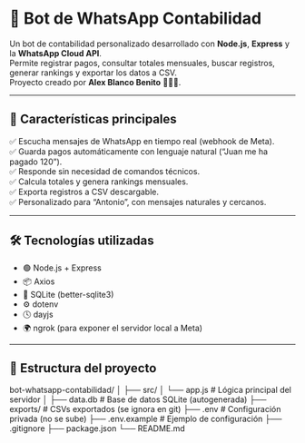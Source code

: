 # 🤖 Bot de WhatsApp Contabilidad

Un bot de contabilidad personalizado desarrollado con **Node.js**, **Express** y la **WhatsApp Cloud API**.  
Permite registrar pagos, consultar totales mensuales, buscar registros, generar rankings y exportar los datos a CSV.  
Proyecto creado por **Alex Blanco Benito** 👨🏻‍💻.

---

## 🚀 Características principales

✅ Escucha mensajes de WhatsApp en tiempo real (webhook de Meta).  
✅ Guarda pagos automáticamente con lenguaje natural (“Juan me ha pagado 120”).  
✅ Responde sin necesidad de comandos técnicos.  
✅ Calcula totales y genera rankings mensuales.  
✅ Exporta registros a CSV descargable.  
✅ Personalizado para “Antonio”, con mensajes naturales y cercanos.  

---

## 🛠️ Tecnologías utilizadas

- 🟢 Node.js + Express  
- 📦 Axios  
- 🧱 SQLite (better-sqlite3)  
- ⚙️ dotenv  
- 🕓 dayjs  
- 🌍 ngrok (para exponer el servidor local a Meta)

---

## 📁 Estructura del proyecto

bot-whatsapp-contabilidad/
│
├── src/
│ └── app.js # Lógica principal del servidor
│
├── data.db # Base de datos SQLite (autogenerada)
├── exports/ # CSVs exportados (se ignora en git)
├── .env # Configuración privada (no se sube)
├── .env.example # Ejemplo de configuración
├── .gitignore
├── package.json
└── README.md
